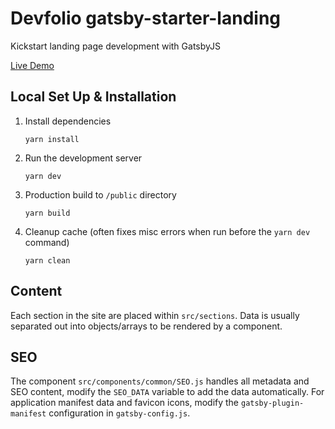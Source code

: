 # Devfolio gatsby-starter-landing

Kickstart landing page development with GatsbyJS

[Live Demo](http://devfolio-gatsby-starter.surge.sh)

## Local Set Up & Installation

1. Install dependencies

   `yarn install`

2. Run the development server

   `yarn dev`

3. Production build to `/public` directory

   `yarn build`

4. Cleanup cache (often fixes misc errors when run before the `yarn dev` command)

   `yarn clean`

## Content

Each section in the site are placed within `src/sections`. Data is usually separated out into objects/arrays to be rendered by a component.

## SEO

The component `src/components/common/SEO.js` handles all metadata and SEO content, modify the `SEO_DATA` variable to add the data automatically. For application manifest data and favicon icons, modify the `gatsby-plugin-manifest` configuration in `gatsby-config.js`.
